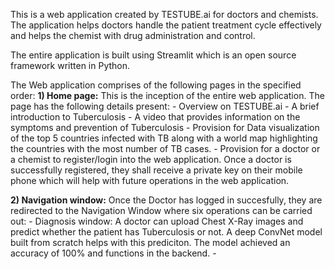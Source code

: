 This is a web application created by TESTUBE.ai for doctors and chemists. The application helps doctors handle the patient treatment cycle effectively and helps the chemist with drug administration and control. 

The entire application is built using Streamlit which is an open source framework written in Python.

The Web application comprises of the following pages in the specified order:
**1) Home page:**
   This is the inception of the entire web application. The page has the following details present:
     - Overview on TESTUBE.ai
     - A brief introduction to Tuberculosis
     - A video that provides information on the symptoms and prevention of Tuberculosis
     - Provision for Data visualization of the top 5 countries infected with TB along with a world map highlighting the countries with the most number of TB cases.
     - Provision for a doctor or a chemist to register/login into the web application. Once a doctor is successfully registered, they shall receive a private key on their mobile          phone which will help with future operations in the web application.

**2) Navigation window:** 
   Once the Doctor has logged in succesfully, they are redirected to the Navigation Window where six operations can be carried out:
     - Diagnosis window: A doctor can upload Chest X-Ray images and predict whether the patient has Tuberculosis or not. A deep ConvNet model built from scratch helps with this          prediciton. The model achieved an accuracy of 100% and functions in the backend.
     - 
 
